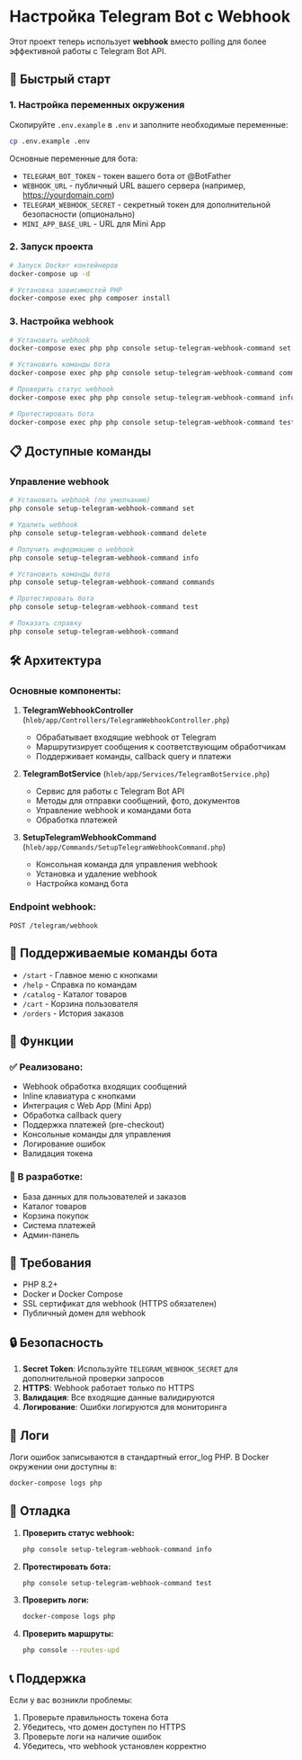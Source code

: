 # Настройка Telegram Bot с Webhook

Этот проект теперь использует **webhook** вместо polling для более эффективной работы с Telegram Bot API.

## 🚀 Быстрый старт

### 1. Настройка переменных окружения

Скопируйте `.env.example` в `.env` и заполните необходимые переменные:

```bash
cp .env.example .env
```

Основные переменные для бота:
- `TELEGRAM_BOT_TOKEN` - токен вашего бота от @BotFather
- `WEBHOOK_URL` - публичный URL вашего сервера (например, https://yourdomain.com)
- `TELEGRAM_WEBHOOK_SECRET` - секретный токен для дополнительной безопасности (опционально)
- `MINI_APP_BASE_URL` - URL для Mini App

### 2. Запуск проекта

```bash
# Запуск Docker контейнеров
docker-compose up -d

# Установка зависимостей PHP
docker-compose exec php composer install
```

### 3. Настройка webhook

```bash
# Установить webhook
docker-compose exec php php console setup-telegram-webhook-command set

# Установить команды бота
docker-compose exec php php console setup-telegram-webhook-command commands

# Проверить статус webhook
docker-compose exec php php console setup-telegram-webhook-command info

# Протестировать бота
docker-compose exec php php console setup-telegram-webhook-command test
```

## 📋 Доступные команды

### Управление webhook

```bash
# Установить webhook (по умолчанию)
php console setup-telegram-webhook-command set

# Удалить webhook
php console setup-telegram-webhook-command delete

# Получить информацию о webhook
php console setup-telegram-webhook-command info

# Установить команды бота
php console setup-telegram-webhook-command commands

# Протестировать бота
php console setup-telegram-webhook-command test

# Показать справку
php console setup-telegram-webhook-command
```

## 🛠️ Архитектура

### Основные компоненты:

1. **TelegramWebhookController** (`hleb/app/Controllers/TelegramWebhookController.php`)
   - Обрабатывает входящие webhook от Telegram
   - Маршрутизирует сообщения к соответствующим обработчикам
   - Поддерживает команды, callback query и платежи

2. **TelegramBotService** (`hleb/app/Services/TelegramBotService.php`)
   - Сервис для работы с Telegram Bot API
   - Методы для отправки сообщений, фото, документов
   - Управление webhook и командами бота
   - Обработка платежей

3. **SetupTelegramWebhookCommand** (`hleb/app/Commands/SetupTelegramWebhookCommand.php`)
   - Консольная команда для управления webhook
   - Установка и удаление webhook
   - Настройка команд бота

### Endpoint webhook:
```
POST /telegram/webhook
```

## 🤖 Поддерживаемые команды бота

- `/start` - Главное меню с кнопками
- `/help` - Справка по командам
- `/catalog` - Каталог товаров
- `/cart` - Корзина пользователя
- `/orders` - История заказов

## 🔧 Функции

### ✅ Реализовано:
- Webhook обработка входящих сообщений
- Inline клавиатура с кнопками
- Интеграция с Web App (Mini App)
- Обработка callback query
- Поддержка платежей (pre-checkout)
- Консольные команды для управления
- Логирование ошибок
- Валидация токена

### 🔄 В разработке:
- База данных для пользователей и заказов
- Каталог товаров
- Корзина покупок
- Система платежей
- Админ-панель

## 🚨 Требования

- PHP 8.2+
- Docker и Docker Compose
- SSL сертификат для webhook (HTTPS обязателен)
- Публичный домен для webhook

## 🔒 Безопасность

1. **Secret Token**: Используйте `TELEGRAM_WEBHOOK_SECRET` для дополнительной проверки запросов
2. **HTTPS**: Webhook работает только по HTTPS
3. **Валидация**: Все входящие данные валидируются
4. **Логирование**: Ошибки логируются для мониторинга

## 📝 Логи

Логи ошибок записываются в стандартный error_log PHP. В Docker окружении они доступны в:
```bash
docker-compose logs php
```

## 🐛 Отладка

1. **Проверить статус webhook:**
   ```bash
   php console setup-telegram-webhook-command info
   ```

2. **Протестировать бота:**
   ```bash
   php console setup-telegram-webhook-command test
   ```

3. **Проверить логи:**
   ```bash
   docker-compose logs php
   ```

4. **Проверить маршруты:**
   ```bash
   php console --routes-upd
   ```

## 📞 Поддержка

Если у вас возникли проблемы:
1. Проверьте правильность токена бота
2. Убедитесь, что домен доступен по HTTPS
3. Проверьте логи на наличие ошибок
4. Убедитесь, что webhook установлен корректно